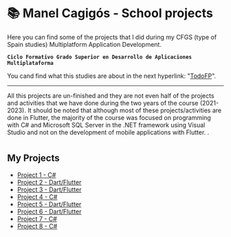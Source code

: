 # 📚 Manel Cagigós - School projects
Here you can find some of the projects that I did during my CFGS (type of Spain studies) Multiplatform Application Development.

**`Ciclo Formativo Grado Superior en Desarrollo de Aplicaciones Multiplataforma`**

You cand find what this studies are about in the next hyperlink: "<a href="https://www.todofp.es/que-estudiar/loe/informatica-comunicaciones/des-aplicaciones-multiplataforma.html" target="_blank">TodoFP</a>".

---

All this projects are un-finished and they are not even half of the projects and activities that we have done during the two years of the course (2021-2023).
It should be noted that although most of these projects/activities are done in Flutter, the majority of the course was focused on programming with C# and Microsoft SQL Server in the .NET framework using Visual Studio and not on the development of mobile applications with Flutter. .

#

## My Projects

- [Project 1 - C#](https://github.com/manelcagigos/Sprint4-Grupo4)
- [Project 2 - Dart/Flutter](https://github.com/manelcagigos/Aplicacion-Bloc-de-Notas-Flutter)
- [Project 3 - Dart/Flutter](https://github.com/manelcagigos/Flutter-pelis_api_master)
- [Project 4 - C#](https://github.com/manelcagigos/Proyecto-SecureCode)
- [Project 5 - Dart/Flutter](https://github.com/manelcagigos/Flutter-digimon_app-master-main)
- [Project 6 - Dart/Flutter](https://github.com/manelcagigos/Flutter-Api-to-Sql-Lite)
- [Project 7 - C#](https://github.com/manelcagigos/Sprint3-Simps)
- [Project 8 - C#](https://github.com/manelcagigos/Sprint-1-M13)
